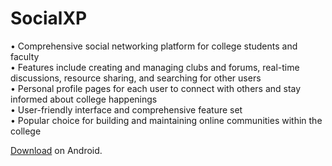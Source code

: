# SocialXP

• Comprehensive social networking platform for college students and faculty<br/>
• Features include creating and managing clubs and forums, real-time discussions, resource sharing, and searching for other users<br/>
• Personal profile pages for each user to connect with others and stay informed about college happenings<br/>
• User-friendly interface and comprehensive feature set<br/>
•	Popular choice for building and maintaining online communities within the college<br/>

[Download](https://github.com/rohanstomar11/social-experiment/blob/master/socialxp.apk) on Android.
